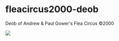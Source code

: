 # fleacircus2000-deob
Deob of Andrew &amp; Paul Gower's Flea Circus ©2000

<img src="https://i.imgur.com/vzY8Gko.png"/>

